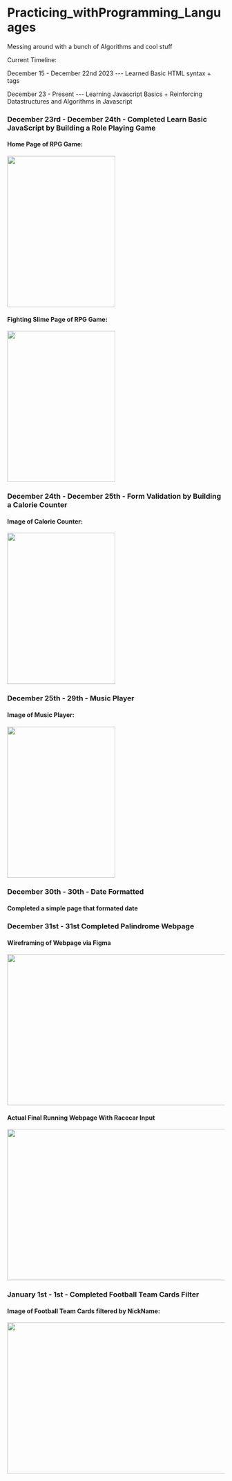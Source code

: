 # Practicing_withProgramming_Languages
 Messing around with a bunch of Algorithms and cool stuff

Current Timeline:

December 15 - December 22nd 2023 --- Learned Basic HTML syntax + tags

December 23 - Present --- Learning Javascript Basics + Reinforcing Datastructures and Algorithms in Javascript

   <h3>December 23rd - December 24th - Completed Learn Basic JavaScript by Building a Role Playing Game </h3>
   <h4>Home Page of RPG Game:</h4>
   <img src ="https://github.com/red2922/Practicing_withProgramming/assets/117611195/5397df0c-611f-4de1-916e-68f002be8d6c" width="250" height="350">
   
   <h4>Fighting Slime Page of RPG Game: </h4>
   <img src ="https://github.com/red2922/Practicing_withProgramming/assets/117611195/a45b6499-e0f2-4550-91d2-ec39019eb3b5" width="250" height="350">

   <h3>December 24th - December 25th - Form Validation by Building a Calorie Counter </h3>
   <h4>Image of Calorie Counter: </h4>
   <img src ="https://github.com/red2922/Practicing_withProgramming/assets/117611195/fda597c7-ae90-488e-a6c4-a248015c2f13" width="250" height="350">

   <h3>December 25th - 29th - Music Player </h3>
   <h4>Image of Music Player: </h4>
   <img src ="https://github.com/red2922/Practicing_withProgramming/assets/117611195/3898ea5a-ddd3-407c-8ef5-6833ba118169" width="250" height="350">

   <h3>December 30th - 30th - Date Formatted</h3>
   <h4>Completed a simple page that formated date</h4>

   <h3>December 31st - 31st Completed Palindrome Webpage</h3>
   <h4>Wireframing of Webpage via Figma</h4>
   <img src ="https://github.com/red2922/Practicing_withProgramming/assets/117611195/67f71a69-3975-47f0-93eb-f43fbafb4e80" width="650" height="350">
   
   <h4>Actual Final Running Webpage With Racecar Input</h4>
   <img src ="https://github.com/red2922/Practicing_withProgramming/assets/117611195/b6f1e90d-1b92-4bf8-a370-3f19e92dcbe7" width="650" height="350">

   <h3>January 1st - 1st - Completed Football Team Cards Filter</h3>
   <h4>Image of Football Team Cards filtered by NickName: </h4>
   <img src ="https://github.com/red2922/Practicing_withProgramming/assets/117611195/ed2937e5-a334-4206-9664-cf228abee92d" width="650" height="350">



